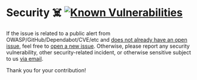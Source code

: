 # Security ☠️ [![Known Vulnerabilities][2]][1]

If the issue is related to a public alert from OWASP/GitHub/Dependabot/CVE/etc
and [does not already have an open issue][3], feel free to [open a new
issue][4]. Otherwise, please report any security vulnerability, other
security-related incident, or otherwise sensitive subject to us [via email][5].

Thank you for your contribution!

[1]: https://snyk.io/test/github/Xunnamius/next-test-api-route-handler
[2]: https://snyk.io/test/github/Xunnamius/next-test-api-route-handler/badge.svg
[3]: https://github.com/Xunnamius/next-test-api-route-handler/issues?q=
[4]: https://github.com/Xunnamius/next-test-api-route-handler/issues/new/choose
[5]:
  mailto:security@ergodark.com?subject=ALERT%3A%20SECURITY%20INCIDENT%3A%20%28five%20word%20summary%29

